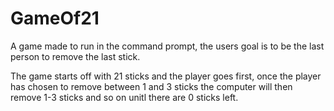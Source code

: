 # GameOf21
A game made to run in the command prompt, the users goal is to be the last person to remove the last stick.

The game starts off with 21 sticks and the player goes first, once the player has chosen to remove between 1 and 3 sticks the computer will then remove 1-3 sticks and so on unitl there are 0 sticks left.
